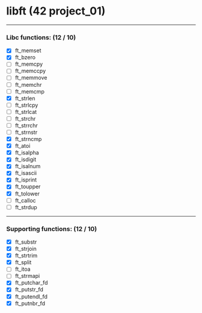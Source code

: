 # libft (42 project_01)
---
### Libc functions: (12 / 10)
- [x] ft_memset
- [x] ft_bzero
- [ ] ft_memcpy
- [ ] ft_memccpy
- [ ] ft_memmove
- [ ] ft_memchr
- [ ] ft_memcmp
- [x] ft_strlen
- [ ] ft_strlcpy
- [ ] ft_strlcat
- [ ] ft_strchr
- [ ] ft_strrchr
- [ ] ft_strnstr
- [x] ft_strncmp
- [x] ft_atoi
- [x] ft_isalpha
- [x] ft_isdigit
- [x] ft_isalnum
- [x] ft_isascii
- [x] ft_isprint
- [x] ft_toupper
- [x] ft_tolower
- [ ] ft_calloc
- [ ] ft_strdup

---
### Supporting functions: (12 / 10)
- [x] ft_substr
- [x] ft_strjoin
- [x] ft_strtrim
- [x] ft_split
- [ ] ft_itoa
- [ ] ft_strmapi
- [x] ft_putchar_fd
- [x] ft_putstr_fd
- [x] ft_putendl_fd
- [x] ft_putnbr_fd
